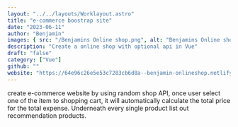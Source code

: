 ```yaml
---
layout: "../../layouts/Worklayout.astro"
title: "e-commerce boostrap site"
date: "2023-06-11"
author: "Benjamin"
images: { src: "/Benjamins Online shop.png", alt: "Benjamins Online shop" }
description: "Create a online shop with optional api in Vue"
draft: "false"
category: ["Vue"]
github: ""
website: "https://64e96c26e5e53c7283cb6d8a--benjamin-onlineshop.netlify.app/#/"
---
```


create e-commerce website by using random shop API, once user select one of the item to shopping cart, it will automatically calculate the total price for the total expense. Underneath every single product list out recommendation products.
